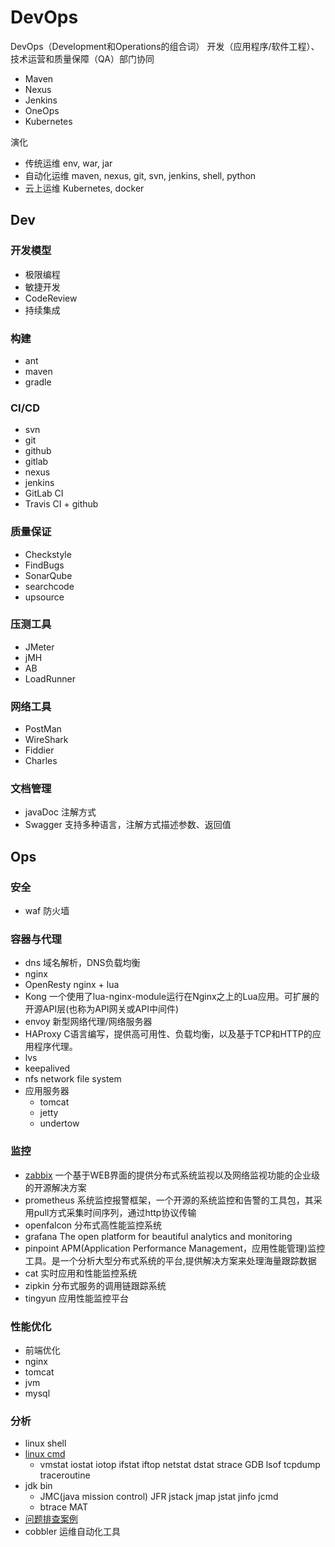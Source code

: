 # DevOps

DevOps（Development和Operations的组合词）
开发（应用程序/软件工程）、技术运营和质量保障（QA）部门协同

* Maven
* Nexus
* Jenkins
* OneOps
* Kubernetes

演化
* 传统运维 env, war, jar
* 自动化运维 maven, nexus, git, svn, jenkins, shell, python
* 云上运维 Kubernetes, docker

## Dev

### 开发模型
* 极限编程
* 敏捷开发
* CodeReview
* 持续集成

### 构建
* ant
* maven
* gradle

### CI/CD
* svn
* git
* github
* gitlab
* nexus
* jenkins
* GitLab CI
* Travis CI + github

### 质量保证
* Checkstyle
* FindBugs
* SonarQube
* searchcode
* upsource

### 压测工具
* JMeter
* jMH
* AB
* LoadRunner

### 网络工具
* PostMan
* WireShark
* Fiddier
* Charles

### 文档管理
* javaDoc 注解方式
* Swagger 支持多种语言，注解方式描述参数、返回值

## Ops
### 安全
* waf 防火墙

### 容器与代理
* dns 域名解析，DNS负载均衡
* nginx
* OpenResty nginx + lua
* Kong 一个使用了lua-nginx-module运行在Nginx之上的Lua应用。可扩展的开源API层(也称为API网关或API中间件)
* envoy 新型网络代理/网络服务器
* HAProxy C语言编写，提供高可用性、负载均衡，以及基于TCP和HTTP的应用程序代理。
* lvs
* keepalived
* nfs network file system
* 应用服务器
  * tomcat
  * jetty
  * undertow

### 监控
* [zabbix](/docs/70-dev-ops/blog/30-monitor.md) 一个基于WEB界面的提供分布式系统监视以及网络监视功能的企业级的开源解决方案
* prometheus 系统监控报警框架，一个开源的系统监控和告警的工具包，其采用pull方式采集时间序列，通过http协议传输
* openfalcon 分布式高性能监控系统
* grafana The open platform for beautiful analytics and monitoring
* pinpoint APM(Application Performance Management，应用性能管理)监控工具。是一个分析大型分布式系统的平台,提供解决方案来处理海量跟踪数据
* cat 实时应用和性能监控系统
* zipkin 分布式服务的调用链跟踪系统
* tingyun 应用性能监控平台

### 性能优化
* 前端优化
* nginx
* tomcat
* jvm
* mysql

### 分析
* linux shell
* [linux cmd](/docs/70-dev-ops/11-devops-cmd.md)
  * vmstat iostat iotop ifstat iftop netstat dstat strace GDB lsof tcpdump traceroutine
* jdk bin
  * JMC(java mission control) JFR jstack jmap jstat jinfo jcmd
  * btrace MAT
* [问题排查案例](/docs/70-dev-ops/12-devops-check.md)
* cobbler 运维自动化工具